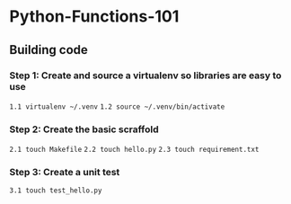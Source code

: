 # Python-Functions-101


## Building code

### Step 1: Create and source a virtualenv so libraries are easy to use

`1.1 virtualenv ~/.venv`
`1.2 source ~/.venv/bin/activate`

### Step 2: Create the basic scraffold

`2.1 touch Makefile`
`2.2 touch hello.py`
`2.3 touch requirement.txt`

### Step 3: Create a unit test
`3.1 touch test_hello.py`

  
